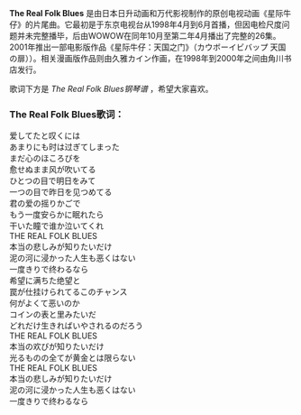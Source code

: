 

**The Real Folk Blues**
是由日本日升动画和万代影视制作的原创电视动画《星际牛仔》的片尾曲。它最初是于东京电视台从1998年4月到6月首播，但因电检尺度问题并未完整播毕，后由WOWOW在同年10月至第二年4月播出了完整的26集。2001年推出一部电影版作品《星际牛仔：天国之门》（カウボーイビバップ
天国の扉））。相关漫画版作品则由久雅カイン作画，在1998年到2000年之间由角川书店发行。

  
歌词下方是 _The Real Folk Blues钢琴谱_ ，希望大家喜欢。

### The Real Folk Blues歌词：

爱してたと叹くには  
あまりにも时は过ぎてしまった  
まだ心のほころびを  
愈せぬまま风が吹いてる  
ひとつの目で明日をみて  
一つの目で昨日を见つめてる  
君の爱の摇りかごで  
もう一度安らかに眠れたら  
干いた瞳で谁か泣いてくれ  
THE REAL FOLK BLUES  
本当の悲しみが知りたいだけ  
泥の河に浸かった人生も恶くはない  
一度きりで终わるなら  
希望に满ちた绝望と  
罠が仕挂けられてるこのチャンス  
何がよくて恶いのか  
コインの表と里みたいだ  
どれだけ生きればいやされるのだろう  
THE REAL FOLK BLUES  
本当の欢びが知りたいだけ  
光るものの全てが黄金とは限らない  
THE REAL FOLK BLUES  
本当の悲しみが知りたいだけ  
泥の河に浸かった人生も恶くはない  
一度きりで终わるなら

